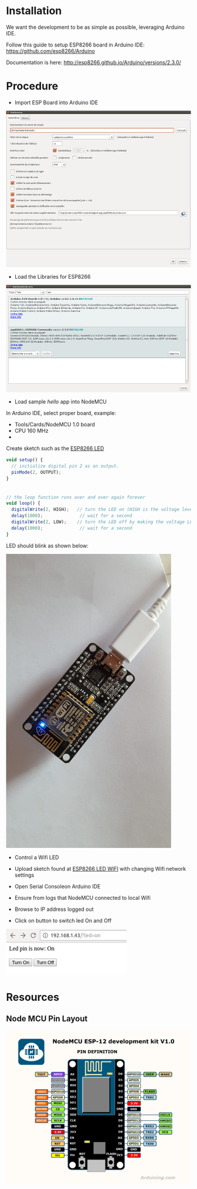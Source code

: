 
# Installation

We want the development to be as simple as possible, leveraging Arduino IDE.

Follow this guide to setup ESP8266 board in Arduino IDE: https://github.com/esp8266/Arduino

Documentation is here: http://esp8266.github.io/Arduino/versions/2.3.0/

# Procedure

- Import ESP Board into Arduino IDE

![Import ESP Boards](esp8266-board.png)


- Load the Libraries for ESP8266

![Load ESP libraries](esp8266-libs.png)


- Load sample _hello_ app into NodeMCU

In Arduino IDE, select proper board, example:
- Tools/Cards/NodeMCU 1.0 board
- CPU 160 MHz
- <correct USB device>

Create sketch such as the [ESP8266 LED](/sketches/esp8266-led)

```js
void setup() {
  // initialize digital pin 2 as an output.
  pinMode(2, OUTPUT);
}


// the loop function runs over and over again forever
void loop() {
  digitalWrite(2, HIGH);   // turn the LED on (HIGH is the voltage level)
  delay(1000);              // wait for a second
  digitalWrite(2, LOW);    // turn the LED off by making the voltage LOW
  delay(1000);              // wait for a second
}
```

LED should blink as shown below:

![NodeMCU Blink](esp8266-led.jpg)


- Control a Wifi LED

 - Upload sketch found at [ESP8266 LED WIFI](/sketches/esp8266-led-wifi) with changing Wifi network settings
 - Open Serial Consoleon Arduino IDE
 - Ensure from logs that NodeMCU connected to local Wifi
 - Browse to IP address logged out
 - Click on button to switch led On and Off


![NodeMCU Blink Wifi](esp8266-led-wifi.png)


# Resources

## Node MCU Pin Layout

![Node MCU Pin Layout](nodemcudevkit_v1-0_io.jpg)